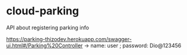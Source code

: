 # cloud-parking

API about registering parking info

https://parking-thizodev.herokuapp.com/swagger-ui.html#/Parking%20Controller -> name: user ; password: Dio@123456

